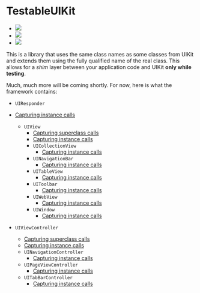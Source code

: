 TestableUIKit
=============

* ![](https://img.shields.io/badge/platform-_iOS_8,_9-lightgrey.svg?style=flat-square)
* ![](https://img.shields.io/badge/language-Swift_2.2-orange.svg?style=flat-square)
* ![](https://img.shields.io/badge/version-0.8.0-green.svg?style=flat-square)


This is a library that uses the same class names as some classes from UIKit and extends them using the fully qualified name of the real class.  This allows for a *shim* layer between your application code and UIKit **only while testing**.

Much, much more will be coming shortly.  For now, here is what the framework contains:

- `UIResponder`
 - [Capturing instance calls](Docs/UIResponderCalls.md)
    - `UIView`
      - [Capturing superclass calls](Docs/UIViewSuperCalls.md)
      - [Capturing instance calls](Docs/UIViewCalls.md)
      - `UICollectionView`
        - [Capturing instance calls](Docs/UICollectionViewCalls.md)
      - `UINavigationBar`
        - [Capturing instance calls](Docs/UINavigationBarCalls.md)
      - `UITableView`
        - [Capturing instance calls](Docs/UITableViewCalls.md)
      - `UIToolbar`
        - [Capturing instance calls](Docs/UIToolbarCalls.md)
      - `UIWebView`
        - [Capturing instance calls](Docs/UIWebViewCalls.md)
      - `UIWindow`
        - [Capturing instance calls](Docs/UIWindowCalls.md)


- `UIViewController`
  - [Capturing superclass calls](Docs/UIViewControllerSuperCalls.md)
  - [Capturing instance calls](Docs/UIViewControllerCalls.md)
  - `UINavigationController`
    - [Capturing instance calls](Docs/UINavigationControllerCalls.md)
  - `UIPageViewController`
    - [Capturing instance calls](Docs/UIPageViewControllerCalls.md)
  - `UITabBarController`
    - [Capturing instance calls](Docs/UITabBarControllerCalls.md)
